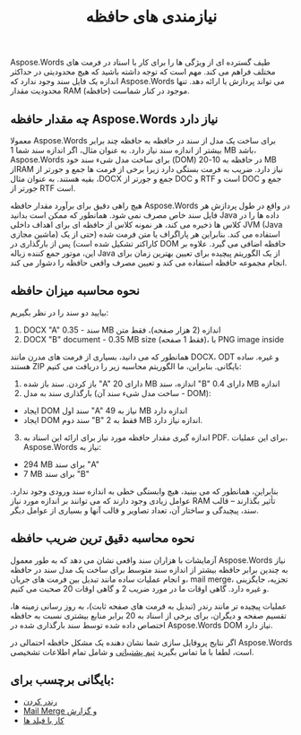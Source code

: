 ﻿---
title: نیازمندی های حافظه
second_title: Aspose.Words برای Java
articleTitle: نیازمندی های حافظه
linktitle: نیازمندی های حافظه
description: "Aspose.Words برای Java برای کار با اسناد چقدر حافظه نیاز دارد؟ جزئیات را یاد بگیرید."
type: docs
weight: 10
url: /fa/java/memory-requirements/
timestamp: 2024-09-25-11-08-55
---

Aspose.Words طیف گسترده ای از ویژگی ها را برای کار با اسناد در فرمت های مختلف فراهم می کند. مهم است که توجه داشته باشید که هیچ محدودیتی در حداکثر اندازه یک فایل سند وجود ندارد که Aspose.Words می تواند پردازش یا ارائه دهد. تنها محدودیت مقدار RAM (حافظه) موجود در کنار شماست.

## چه مقدار حافظه Aspose.Words نیاز دارد

معمولا Aspose.Words برای ساخت یک مدل از سند در حافظه به حافظه چند برابر بیشتر از اندازه سند نیاز دارد. به عنوان مثال، اگر اندازه سند شما 1 MB باشد، Aspose.Words برای ساخت مدل شیء سند خود (DOM) در حافظه به 10-20 MB ازRAM نیاز دارد. ضریب به فرمت بستگی دارد زیرا برخی از فرمت ها جمع و جورتر از بقیه هستند. به عنوان مثال ،DOCX جمع و جورتر از DOC و RTF است و DOC جمع و جورتر از RTF است.

هیچ راهی دقیق برای برآورد مقدار حافظه Aspose.Words در واقع در طول پردازش هر فایل سند خاص مصرف نمی شود. همانطور که ممکن است بدانید Java داده ها را در کلاس ها ذخیره می کند، هر نمونه کلاس از حافظه ای برای اهداف داخلی JVM (Java ماشین مجازی) استفاده می کند. بنابراین هر پاراگراف یا متن فرمت شده (حتی از یک کاراکتر تشکیل شده است) پس از بارگذاری در DOM حافظه اضافی می گیرد. علاوه بر این، موتور جمع کننده زباله Java از یک الگوریتم پیچیده برای تعیین بهترین زمان برای انجام مجموعه حافظه استفاده می کند و تعیین مصرف واقعی حافظه را دشوار می کند.

## نحوه محاسبه میزان حافظه

بیایید دو سند را در نظر بگیریم:

1. DOCX "A" سند - 0.35 MB اندازه (2 هزار صفحه)، فقط متن
2. DOCX "B" document - 0.35 MB size (فقط 1 صفحه)، با PNG image inside

همانطور که می دانید، بسیاری از فرمت های مدرن مانند DOCX، ODT و غیره. ساده هستند ZIP بایگانی. بنابراین، ما الگوریتم محاسبه زیر را دریافت می کنیم:
1. باز کردن. سند باز شده "A" دارای 20 MB اندازه، سند "B" دارای 0.4 MB اندازه
2. بارگذاری سند به مدل (ساخت مدل شیء سند آن - DOM):
* ایجاد DOM سند اول "A" نیاز به 49 MB اندازه دارد
* ایجاد DOM سند دوم "B" فقط به 2 MB اندازه نیاز دارد.
3. اندازه گیری مقدار حافظه مورد نیاز برای ارائه این اسناد به PDF. برای این عملیات، Aspose.Words نیاز به:
  *  294 MB برای سند "A"
  * 7 MB برای سند "B"

بنابراین، همانطور که می بینید، هیچ وابستگی خطی به اندازه سند ورودی وجود ندارد. عوامل زیادی وجود دارند که می توانند بر اندازه مورد نیاز RAM تأثیر بگذارند – قالب سند، پیچیدگی و ساختار آن، تعداد تصاویر و قالب آنها و بسیاری از عوامل دیگر.

## نحوه محاسبه دقیق ترین ضریب حافظه

آزمایشات با هزاران سند واقعی نشان می دهد که به طور معمول Aspose.Words نیاز به چندین برابر حافظه بیشتر از اندازه سند متوسط برای ساخت یک مدل سند در حافظه و انجام عملیات ساده مانند تبدیل بین فرمت های جریان، mail merge، تجزیه، جایگزینی و غیره دارد. گاهی اوقات ما در مورد ضریب 2 و گاهی اوقات 20 صحبت می کنیم.

عملیات پیچیده تر مانند رندر (تبدیل به فرمت های صفحه ثابت)، به روز رسانی زمینه ها، تقسیم صفحه و دیگران، برای برخی از اسناد به 20 برابر منابع بیشتری نسبت به حافظه اختصاص داده شده توسط سند بارگذاری شده در Aspose.Words DOM نیاز دارد.

اگر نتایج پروفایل سازی شما نشان دهنده یک مشکل حافظه احتمالی در Aspose.Words است، لطفا با ما تماس بگیرید [تیم پشتیبانی](/words/java/technical-support/) و شامل تمام اطلاعات تشخیصی.

## بایگانی برچسب برای:

* [رندر کردن](/words/java/rendering/)
* [Mail Merge و گزارش](/words/java/mail-merge-and-reporting/)
* [کار با فیلد ها](/words/java/working-with-fields/)
